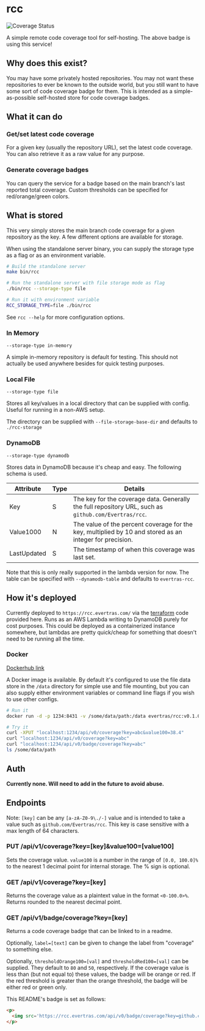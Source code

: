 # rcc

<p>
  <img src='https://rcc.evertras.com/api/v0/badge/coverage?key=github.com/Evertras/rcc' alt='Coverage Status'/>
</p>

A simple remote code coverage tool for self-hosting.  The above badge
is using this service!

## Why does this exist?

You may have some privately hosted repositories.  You may not want these
repositories to ever be known to the outside world, but you still want
to have some sort of code coverage badge for them.  This is intended
as a simple-as-possible self-hosted store for code coverage badges.

## What it can do

### Get/set latest code coverage

For a given key (usually the repository URL), set the latest code coverage.
You can also retrieve it as a raw value for any purpose.

### Generate coverage badges

You can query the service for a badge based on the main branch's last reported
total coverage.  Custom thresholds can be specified for red/orange/green colors.

## What is stored

This very simply stores the main branch code coverage for a given repository
as the key.  A few different options are available for storage.

When using the standalone server binary, you can supply the storage type as a flag
or as an environment variable.

```bash
# Build the standalone server
make bin/rcc

# Run the standalone server with file storage mode as flag
./bin/rcc --storage-type file

# Run it with environment variable
RCC_STORAGE_TYPE=file ./bin/rcc
```

See `rcc --help` for more configuration options.

### In Memory

`--storage-type in-memory`

A simple in-memory repository is default for testing.  This should not actually
be used anywhere besides for quick testing purposes.

### Local File

`--storage-type file`

Stores all key/values in a local directory that can be supplied with config.
Useful for running in a non-AWS setup.

The directory can be supplied with `--file-storage-base-dir` and defaults
to `./rcc-storage`

### DynamoDB

`--storage-type dynamodb`

Stores data in DynamoDB because it's cheap and easy.  The following schema is used.

| Attribute | Type | Details |
|-----------|------|---------|
| Key       | S    | The key for the coverage data.  Generally the full repository URL, such as `github.com/Evertras/rcc`. |
| Value1000 | N    | The value of the percent coverage for the key, multiplied by 10 and stored as an integer for precision. |
| LastUpdated | S  | The timestamp of when this coverage was last set. |

Note that this is only really supported in the lambda version for now.
The table can be specified with `--dynamodb-table` and defaults to `evertras-rcc`.

## How it's deployed

Currently deployed to `https://rcc.evertras.com/` via the [terraform](./terraform)
code provided here.  Runs as an AWS Lambda writing to DynamoDB purely for
cost purposes.  This could be deployed as a containerized instance somewhere,
but lambdas are pretty quick/cheap for something that doesn't need to be running
all the time.

### Docker

[Dockerhub link](https://hub.docker.com/repository/docker/evertras/rcc)

A Docker image is available.  By default it's configured to use the file data store
in the `/data` directory for simple use and file mounting, but you can also supply
either environment variables or command line flags if you wish to use other configs.

```bash
# Run it
docker run -d -p 1234:8431 -v /some/data/path:/data evertras/rcc:v0.1.0

# Try it
curl -XPUT "localhost:1234/api/v0/coverage?key=abc&value100=38.4"
curl "localhost:1234/api/v0/coverage?key=abc"
curl "localhost:1234/api/v0/badge/coverage?key=abc"
ls /some/data/path
```

## Auth

**Currently none.  Will need to add in the future to avoid abuse.**

## Endpoints

Note: `[key]` can be any `[a-zA-Z0-9\./-]` value and is intended to take a value
such as `github.com/Evertras/rcc`.  This key is case sensitive with a max length
of 64 characters.

### PUT /api/v1/coverage?key=[key]&value100=[value100]

Sets the coverage value.  `value100` is a number in the range of `[0.0, 100.0]%`
to the nearest 1 decimal point for internal storage.  The % sign is optional.

### GET /api/v1/coverage?key=[key]

Returns the coverage value as a plaintext value in the format `<0-100.0>%`.  Returns
rounded to the nearest decimal point.

### GET /api/v1/badge/coverage?key=[key]

Returns a code coverage badge that can be linked to in a readme.

Optionally, `label=[text]` can be given to change the label from "coverage" to something else.

Optionally, `thresholdOrange100=[val]` and `thresholdRed100=[val]` can be supplied.  They default to `80` and `50`, respectively.  If the coverage value is less than (but not equal to) these values, the badge will be orange or red.  If the red threshold is greater than the orange threshold, the badge will be either red or green only.

This README's badge is set as follows:

```html
<p>
  <img src='https://rcc.evertras.com/api/v0/badge/coverage?key=github.com/Evertras/rcc' alt='Coverage Status'/>
</p>
```
